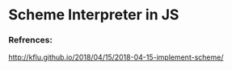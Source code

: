 # Scheme Interpreter in JS
### Refrences:
http://kflu.github.io/2018/04/15/2018-04-15-implement-scheme/ 